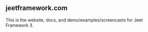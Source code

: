 jeetframework.com
---

This is the website, docs, and demo/examples/screencasts for Jeet Framework 3.